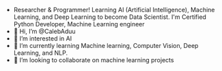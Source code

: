 - Researcher & Programmer! Learning AI (Artificial Intelligence), Machine Learning, and Deep Learning to become Data Scientist. I'm Certified Python Developer, Machine Learning engineer
- 👋 Hi, I’m @CalebAduu
- 👀 I’m interested in AI
- 🌱 I’m currently learning Machine learning, Computer Vision, Deep Learning, and NLP.
- 💞️ I’m looking to collaborate on machine learning projects 
<!---
CalebAduu/CalebAduu is a ✨ special ✨ repository because its `README.md` (this file) appears on your GitHub profile.
You can click the Preview link to take a look at your changes.
--->
